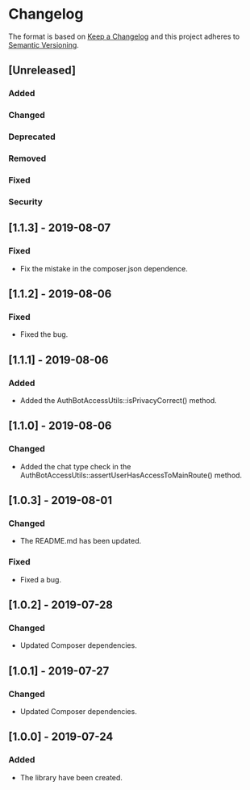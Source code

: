 # Changelog
The format is based on [Keep a Changelog](http://keepachangelog.com/en/1.0.0/)
and this project adheres to [Semantic Versioning](http://semver.org/spec/v2.0.0.html).

## [Unreleased]
### Added
### Changed
### Deprecated
### Removed
### Fixed
### Security


## [1.1.3] - 2019-08-07
### Fixed
- Fix the mistake in the composer.json dependence.

## [1.1.2] - 2019-08-06
### Fixed
- Fixed the bug.

## [1.1.1] - 2019-08-06
### Added
- Added the AuthBotAccessUtils::isPrivacyCorrect() method.

## [1.1.0] - 2019-08-06
### Changed
- Added the chat type check in the AuthBotAccessUtils::assertUserHasAccessToMainRoute() method.

## [1.0.3] - 2019-08-01
### Changed
- The README.md has been updated.
### Fixed
- Fixed a bug.

## [1.0.2] - 2019-07-28
### Changed
- Updated Composer dependencies.

## [1.0.1] - 2019-07-27
### Changed
- Updated Composer dependencies.

## [1.0.0] - 2019-07-24
### Added
- The library have been created.
